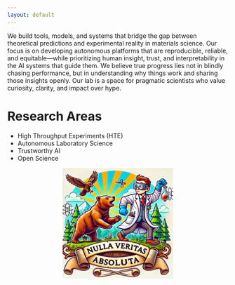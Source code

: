 ```yaml
---
layout: default
---
```


We build tools, models, and systems that bridge the gap between theoretical predictions and experimental reality in materials science. Our focus is on developing autonomous platforms that are reproducible, reliable, and equitable—while prioritizing human insight, trust, and interpretability in the AI systems that guide them. We believe true progress lies not in blindly chasing performance, but in understanding why things work and sharing those insights openly. Our lab is a space for pragmatic scientists who value curiosity, clarity, and impact over hype.

# Research Areas

- High Throughput Experiments (HTE)
- Autonomous Laboratory Science
- Trustworthy AI
- Open Science

<img src="/assets/images/No_Absolute_Truth.JPEG" alt="No Absolute Truth" style="width:50%;max-width:600px;display:block;margin:auto;">


<!-- [Link to another page](./another-page.html). -->
